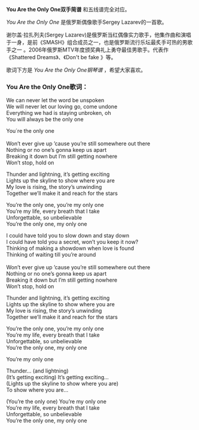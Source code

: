 

**You Are the Only One双手简谱** 和五线谱完全对应。

_You Are the Only One_ 是俄罗斯偶像歌手Sergey Lazarev的一首歌。

谢尔盖·拉扎列夫(Sergey
Lazarev)是俄罗斯当红偶像实力歌手，他集作曲和演唱于一身，是前《SMASH》组合成员之一，也是俄罗斯流行乐坛最炙手可热的男歌手之一
。2006年俄罗斯MTV年度颁奖典礼上勇夺最佳男歌手。代表作《Shattered Dreams》、《Don't be fake 》等。

歌词下方是 _You Are the Only One钢琴谱_ ，希望大家喜欢。

### You Are the Only One歌词：

We can never let the word be unspoken  
We will never let our loving go, come undone  
Everything we had is staying unbroken, oh  
You will always be the only one

​You´re the only one  
​  
​Won’t ever give up ’cause you’re ​still somewhere out there  
Nothing or no one’s gonna keep us apart  
​Breaking it down but I’m still getting nowhere  
​Won’t stop, hold on

​Thunder and lightning, it’s getting exciting  
​Lights up the skyline to show where you are  
​My love is rising, the story’s unwinding  
​Together we’ll make it and reach for the stars

​You’re the only one, you’re my only one  
​You’re my life, every breath that I take  
​Unforgettable, so unbelievable  
​You’re the only one, my only one

​I could have told you to slow down and stay down  
​I could have told you a secret, won’t you keep it now?  
​Thinking of making a showdown when love is found  
​Thinking of waiting till you’re around  
​  
​​Won’t ever give up ’cause you’re ​still somewhere out there  
Nothing or no one’s gonna keep us apart  
​Breaking it down but I’m still getting nowhere  
​Won’t stop, hold on

​Thunder and lightning, it’s getting exciting  
​Lights up the skyline to show where you are  
​My love is rising, the story’s unwinding  
​Together we’ll make it and reach for the stars

​You’re the only one, you’re my only one  
​You’re my life, every breath that I take  
​Unforgettable, so unbelievable  
​You’re the only one, my only one

You’re my only one

​Thunder… (and lightning)  
(It’s getting exciting) It’s getting exciting…  
(​Lights up the skyline to show where you are)  
To show where you are…

(​You’re the only one) You’re my only one  
​You’re my life, every breath that I take  
​Unforgettable, so unbelievable  
​You’re the only one, my only one


